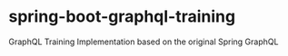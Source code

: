 # spring-boot-graphql-training
GraphQL Training Implementation based on the original Spring GraphQL 
